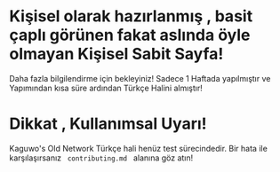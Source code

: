# Kişisel olarak hazırlanmış , basit çaplı görünen fakat aslında öyle olmayan Kişisel Sabit Sayfa!

Daha fazla bilgilendirme için bekleyiniz! Sadece 1 Haftada yapılmıştır ve Yapımından kısa süre ardından Türkçe Halini almıştır!

# Dikkat , Kullanımsal Uyarı!

Kaguwo's Old Network Türkçe hali henüz test sürecindedir. Bir hata ile karşılaşırsanız <code> contributing.md </code> alanına göz atın!
